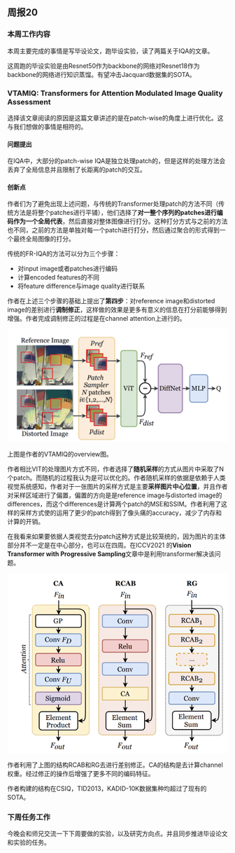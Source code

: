 ## 周报20

### 本周工作内容

本周主要完成的事情是写毕设论文，跑毕设实验，读了两篇关于IQA的文章。

这周跑的毕设实验是由Resnet50作为backbone的网络对Resnet18作为backbone的网络进行知识蒸馏。有望冲击Jacquard数据集的SOTA。

### VTAMIQ: Transformers for Attention Modulated Image Quality Assessment

选择该文章阅读的原因是这篇文章讲述的是在patch-wise的角度上进行优化。这与我们想做的事情是相符的。

#### 问题提出

在IQA中，大部分的patch-wise IQA是独立处理patch的，但是这样的处理方法会丢弃了全局信息并且限制了长距离的patch的交互。

#### 创新点

作者们为了避免出现上述问题，与传统的Transformer处理patch的方法不同（传统方法是将整个patches进行平铺），他们选择了**对一整个序列的patches进行编码作为一个全局代表**，然后直接对整体图像进行打分。这种打分方式与之前的方法也不同，之前的方法是单独对每一个patch进行打分，然后通过聚合的形式得到一个最终全局图像的打分。

传统的FR-IQA的方法可以分为三个步骤：

* 对input image或者patches进行编码
* 计算encoded features的不同
* 将feature difference与image quality进行联系

作者在上述三个步骤的基础上提出了**第四步**：对reference image和distorted image的差别进行**调制修正**，这样做的效果是更多有意义的信息在打分前能够得到增强。作者完成调制修正的过程是在channel attention上进行的。

![image.png](image/image-20211219161016-wi04ohk.png)

上图是作者的VTAMIQ的overview图。

作者相比VIT的处理图片方式不同，作者选择了**随机采样**的方式从图片中采取了N个patch。而随机的过程我认为是可以优化的。作者随机采样的依据是依赖于人类视觉系统感知，作者对于一张图片的采样方式是主要**采样图片中心位置**，并且作者对采样区域进行了偏置，偏置的方向是是reference image与distorted image的differences，而这个differences是计算两个patch的MSE和SSIM。作者利用了这样的采样方式使的运用了更少的patch得到了像头痛的accuracy，减少了内存和计算的开销。

在我看来如果要依据人类视觉去分patch这种方式是比较笼统的，因为图片的主体部分并不一定是在中心部分，也可以在四周。在ICCV2021 的**Vision Transformer with Progressive Sampling**文章中是利用transformer解决该问题。

![image.png](image/image-20211219164356-sbatdv3.png)

作者利用了上图的结构RCAB和RG去进行差别修正。CA的结构是去计算channel权重。经过修正的操作后增强了更多不同的编码特征。

作者构建的结构在CSIQ，TID2013，KADID-10K数据集种均超过了现有的SOTA。

### 下周任务工作

今晚会和师兄交流一下下周要做的实验，以及研究方向点。并且同步推进毕设论文和实验的任务。
